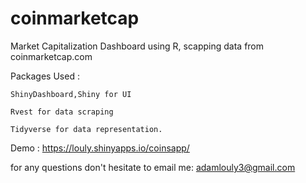# coinmarketcap
Market Capitalization Dashboard using R, scapping data from coinmarketcap.com

Packages Used : 

    ShinyDashboard,Shiny for UI 
    
    Rvest for data scraping 
    
    Tidyverse for data representation.

Demo : https://louly.shinyapps.io/coinsapp/

for any questions don't hesitate to email me: adamlouly3@gmail.com
